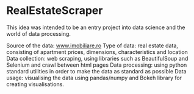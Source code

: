 # RealEstateScraper

This idea was intended to be an entry project into data science and the world of data processing.

Source of the data: www.imobiliare.ro
Type of data: real estate data, consisting of apartment prices, dimensions, characteristics and location
Data collection: web scraping, using libraries such as BeautifulSoup and Selenium and crawl between html pages
Data processing: using python standard utilities in order to make the data as standard as possible
Data usage: visualising the data using pandas/numpy and Bokeh library for creating visualisations.